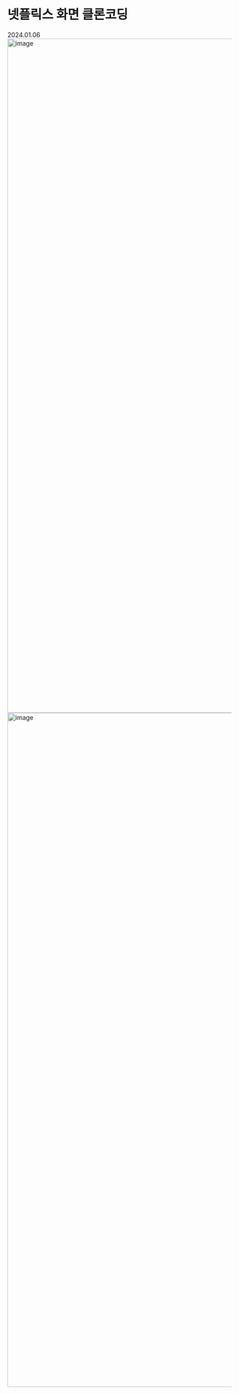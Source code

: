 # 넷플릭스 화면 클론코딩
2024.01.06
<br>
<img width="1512" alt="image" src="https://github.com/kim0527/goorm/assets/143387515/9a0814b7-b6e3-4b40-adbb-8d8a48723c64">
<img width="1512" alt="image" src="https://github.com/kim0527/goorm/assets/143387515/c9ae3112-325f-41b4-a6d9-13d1e4477750">

